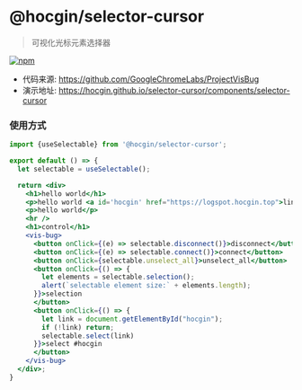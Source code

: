# @hocgin/selector-cursor

> 可视化光标元素选择器

[![npm](https://img.shields.io/npm/v/@hocgin/selector-cursor?style=flat-square)](https://www.npmjs.com/package/@hocgin/selector-cursor)

- 代码来源: https://github.com/GoogleChromeLabs/ProjectVisBug
- 演示地址: https://hocgin.github.io/selector-cursor/components/selector-cursor

### 使用方式

```jsx
import {useSelectable} from '@hocgin/selector-cursor';

export default () => {
  let selectable = useSelectable();

  return <div>
    <h1>hello world</h1>
    <p>hello world <a id='hocgin' href="https://logspot.hocgin.top">link</a></p>
    <p>hello world</p>
    <hr />
    <h1>control</h1>
    <vis-bug>
      <button onClick={(e) => selectable.disconnect()}>disconnect</button>
      <button onClick={(e) => selectable.connect()}>connect</button>
      <button onClick={selectable.unselect_all}>unselect_all</button>
      <button onClick={() => {
        let elements = selectable.selection();
        alert(`selectable element size:` + elements.length);
      }}>selection
      </button>
      <button onClick={() => {
        let link = document.getElementById("hocgin");
        if (!link) return;
        selectable.select(link)
      }}>select #hocgin
      </button>
    </vis-bug>
  </div>;
}
```
